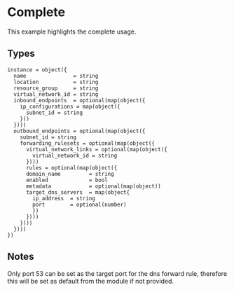 # Complete

This example highlights the complete usage.

## Types

```hcl
instance = object({
  name               = string
  location           = string
  resource_group     = string
  virtual_network_id = string
  inbound_endpoints  = optional(map(object({
    ip_configurations = map(object({
      subnet_id = string
    }))
  })))
  outbound_endpoints = optional(map(object({
    subnet_id = string
    forwarding_rulesets = optional(map(object({
      virtual_network_links = optional(map(object({
        virtual_network_id = string
      })))
      rules = optional(map(object({
      domain_name         = string
      enabled             = bool
      metadata            = optional(map(object))
      target_dns_servers  = map(object{
        ip_address  = string
        port        = optional(number)
        })
      })))
    })))
  })))
})
```

## Notes

Only port 53 can be set as the target port for the dns forward rule, therefore this will be set as default from the module if not provided.